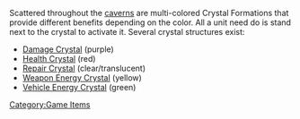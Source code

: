 Scattered throughout the [caverns](caverns "wikilink") are multi-colored
Crystal Formations that provide different benefits depending on the
color. All a unit need do is stand next to the crystal to activate it.
Several crystal structures exist:

-   [Damage Crystal](Damage_Crystal "wikilink") (purple)
-   [Health Crystal](Health_Crystal "wikilink") (red)
-   [Repair Crystal](Repair_Crystal "wikilink") (clear/translucent)
-   [Weapon Energy Crystal](Weapon_Energy_Crystal "wikilink") (yellow)
-   [Vehicle Energy Crystal](Vehicle_Energy_Crystal "wikilink") (green)

[Category:Game Items](Category:Game_Items "wikilink")